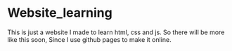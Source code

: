 # Website_learning
This is just a website I made to learn html, css and js.
So there will be more like this soon,
Since I use github pages to make it online.
